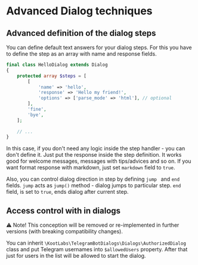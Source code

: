 # Advanced Dialog techniques

## Advanced definition of the dialog steps

You can define default text answers for your dialog steps. For this you have to define the step as an array with name and response fields.

```php
final class HelloDialog extends Dialog
{
    protected array $steps = [
        [
            'name' => 'hello',
            'response' => 'Hello my friend!',
            'options' => ['parse_mode' => 'html'], // optional
        ],
        'fine',
        'bye',
    ];
    
    // ...
}
```
In this case, if you don't need any logic inside the step handler - you can don't define it. Just put the response inside the step definition. It works good for welcome messages, messages with tips/advices and so on. If you want format response with markdown, just set `markdown` field to `true`.

Also, you can control dialog direction in step by defining `jump ` and `end` fields. `jump` acts as `jump()` method - dialog jumps to particular step. `end` field, is set to `true`, ends dialog after current step.


## Access control with in dialogs

⚠️ Note! This conception will be removed or re-implemented in further versions (with breaking compatibility changes).

You can inherit `\KootLabs\TelegramBotDialogs\Dialogs\AuthorizedDialog` class and put Telegram usernames into `$allowedUsers` property.
After that just for users in the list will be allowed to start the dialog.

